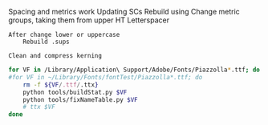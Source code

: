 Spacing and metrics work
    Updating SCs
        Rebuild using
        Change metric groups, taking them from upper
        HT Letterspacer

    After change lower or uppercase
        Rebuild .sups

    Clean and compress kerning


```bash
for VF in /Library/Application\ Support/Adobe/Fonts/Piazzolla*.ttf; do
#for VF in ~/Library/Fonts/fontTest/Piazzolla*.ttf; do
    rm -f ${VF/.ttf/.ttx}
    python tools/buildStat.py $VF
    python tools/fixNameTable.py $VF
    # ttx $VF
done
```